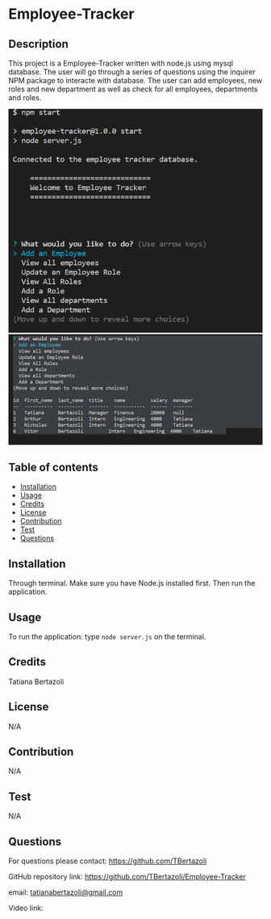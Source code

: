 # Employee-Tracker
   

## Description
This project is a Employee-Tracker written with node.js using mysql database. The user will go through a series of questions using the inquirer NPM package to interacte with database. The user can add employees, new roles and new department as well as check for all employees, departments and roles.



<img src="assets/images/Screenshot 2022-11-04 230756.png">
   
<img src="assets/images/Screenshot 2022-11-04 230629.png">

  
    
## Table of contents
- [Installation](#installation)
- [Usage](#usage)
- [Credits](#credits)
- [License](#license)
- [Contribution](#contribution)
- [Test](#test)
- [Questions](#questions)

## Installation
Through terminal. Make sure you have Node.js installed first. Then run the application.
   
## Usage
To run the application: type `node server.js` on the terminal.
   
## Credits
Tatiana Bertazoli
  
## License
N/A
     
## Contribution
N/A   
   
## Test
N/A

## Questions
For questions please contact: https://github.com/TBertazoli

GitHub repository link: https://github.com/TBertazoli/Employee-Tracker  
   
email: tatianabertazoli@gmail.com
 
Video link: 
    